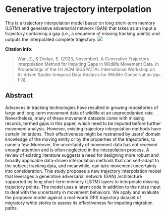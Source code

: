 # Generative trajectory interpolation
This is a trajectory interpolation model based on long short-term memory (LSTM) and generative adversarial network (GAN) that takes as an input a trajectory containing a gap (i.e., a sequence of missing tracking points) and outputs the interpolated complete trajectory.
![]([https://github.com/zijian-wan/generative-trajectory-interpolation/blob/main/image.jpg?raw=true](https://github.com/zijian-wan/generative-trajectory-interpolation/blob/0153c07860be5797e2c8c809f5b01c25c3a283ce/figures/archt.png))

**Citation info:**
> Wan, Z., & Dodge, S. (2023, November). A Generative Trajectory Interpolation Method for Imputing Gaps in Wildlife Movement Data. In Proceedings of the 1st ACM SIGSPATIAL International Workshop on AI-driven Spatio-temporal Data Analysis for Wildlife Conservation (pp. 1-8).

## Abstract
Advances in tracking technologies have resulted in growing repositories of large and long-term movement data of wildlife at an unprecedented rate. Nevertheless, many of these movement datasets come with missing records, termed gaps in this paper, which need to be imputed before further movement analysis. However, existing trajectory interpolation methods have certain limitations. Their effectiveness might be restrained by users' domain knowledge of the moving entity or by the properties of the trajectories, to name a few. Moreover, the uncertainty of movement data has not received enough attention and is often neglected in the interpolation process. A review of existing literature suggests a need for designing more robust and broadly applicable data-driven interpolation methods that can self-adapt to the subject tracking data, and meanwhile, can take movement uncertainty into consideration. This study proposes a new trajectory interpolation model that leverages a generative adversarial network (GAN) architecture supported by long short-term memory (LSTM) layers to interpolate missing trajectory points. The model uses a latent code in addition to the noise input to deal with the uncertainty in movement behaviors. We apply and evaluate the proposed model against a real-world GPS trajectory dataset of migratory white storks to assess its effectiveness for imputing migration paths.
